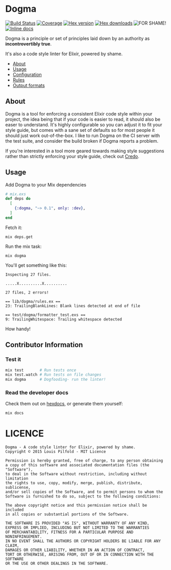 Dogma
=====

<img src="https://raw.github.com/lpil/dogma/master/docs/for-shame.png" alt="FOR SHAME!" title="SHAME" align="right"/>

[![Build Status](https://travis-ci.org/lpil/dogma.svg?branch=master)](https://travis-ci.org/lpil/dogma)
[![Coverage](https://coveralls.io/repos/lpil/dogma/badge.svg)](https://coveralls.io/r/lpil/dogma)
[![Hex version](https://img.shields.io/hexpm/v/dogma.svg "Hex version")](https://hex.pm/packages/dogma)
[![Hex downloads](https://img.shields.io/hexpm/dt/dogma.svg "Hex downloads")](https://hex.pm/packages/dogma)
[![Inline docs](https://inch-ci.org/github/lpil/dogma.svg?branch=master&style=flat)](http://inch-ci.org/github/lpil/dogma)


Dogma is a principle or set of principles laid down by an authority as
**incontrovertibly true**.

It's also a code style linter for Elixir, powered by shame.

* [About](#about)
* [Usage](#usage)
* [Configuration][config-doc]
* [Rules][rules-doc]
* [Output formats][reporters-doc]

[config-doc]: https://github.com/lpil/dogma/blob/master/docs/configuration.md
[rules-doc]: https://github.com/lpil/dogma/blob/master/docs/rules.md
[reporters-doc]: https://github.com/lpil/dogma/blob/master/docs/reporters.md


## About

Dogma is a tool for enforcing a consistent Elixir code style within your
project, the idea being that if your code is easier to read, it should also be
easer to understand. It's highly configurable so you can adjust it to fit your
style guide, but comes with a sane set of defaults so for most people it
should just work out-of-the-box. I like to run Dogma on the CI server with
the test suite, and consider the build broken if Dogma reports a problem.

If you're interested in a tool more geared towards making style suggestions
rather than strictly enforcing your style guide, check out
[Credo](https://github.com/rrrene/credo).


## Usage

Add Dogma to your Mix dependencies

```elixir
# mix.exs
def deps do
  [
    {:dogma, "~> 0.1", only: :dev},
  ]
end
```

Fetch it:

```
mix deps.get
```

Run the mix task:

```
mix dogma
```

You'll get something like this:

```
Inspecting 27 files.

.....X..........X..........

27 files, 2 errors!

== lib/dogma/rules.ex ==
23: TrailingBlankLines: Blank lines detected at end of file

== test/dogma/formatter_test.exs ==
9: TrailingWhitespace: Trailing whitespace detected
```

How handy!


## Contributor Information

### Test it

```sh
mix test       # Run tests once
mix test.watch # Run tests on file changes
mix dogma      # Dogfooding- run the linter!
```


### Read the developer docs

Check them out on [hexdocs][hexdocs-dogma], or generate them yourself:

[hexdocs-dogma]: https://hexdocs.pm/dogma/api-reference.html

```sh
mix docs
```


# LICENCE

```
Dogma - A code style linter for Elixir, powered by shame.
Copyright © 2015 Louis Pilfold - MIT Licence

Permission is hereby granted, free of charge, to any person obtaining
a copy of this software and associated documentation files (the "Software"),
to deal in the Software without restriction, including without limitation
the rights to use, copy, modify, merge, publish, distribute, sublicense,
and/or sell copies of the Software, and to permit persons to whom the
Software is furnished to do so, subject to the following conditions:

The above copyright notice and this permission notice shall be included
in all copies or substantial portions of the Software.

THE SOFTWARE IS PROVIDED "AS IS", WITHOUT WARRANTY OF ANY KIND,
EXPRESS OR IMPLIED, INCLUDING BUT NOT LIMITED TO THE WARRANTIES
OF MERCHANTABILITY, FITNESS FOR A PARTICULAR PURPOSE AND NONINFRINGEMENT.
IN NO EVENT SHALL THE AUTHORS OR COPYRIGHT HOLDERS BE LIABLE FOR ANY CLAIM,
DAMAGES OR OTHER LIABILITY, WHETHER IN AN ACTION OF CONTRACT,
TORT OR OTHERWISE, ARISING FROM, OUT OF OR IN CONNECTION WITH THE SOFTWARE
OR THE USE OR OTHER DEALINGS IN THE SOFTWARE.
```
